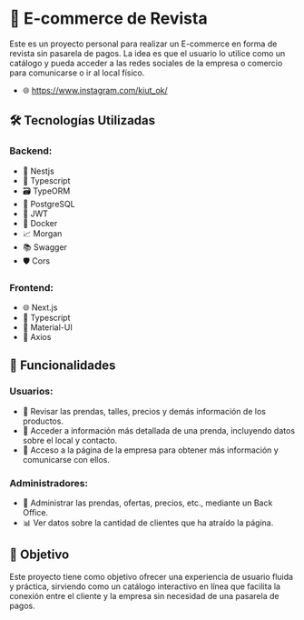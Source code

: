 # 📖 E-commerce de Revista

Este es un proyecto personal para realizar un E-commerce en forma de revista sin pasarela de pagos. La idea es que el usuario lo utilice como un catálogo y pueda acceder a las redes sociales de la empresa o comercio para comunicarse o ir al local físico. 
- 🌐 https://www.instagram.com/kiut_ok/

## 🛠️ Tecnologías Utilizadas

### Backend:
- 🚀 Nestjs
- 📜 Typescript
- 🗃️ TypeORM
- 🐘 PostgreSQL
- 🔐 JWT
- 🐳 Docker
- 📈 Morgan
- 📚 Swagger
- 🛡️ Cors

### Frontend:
- 🌐 Next.js
- 📜 Typescript
- 🎨 Material-UI
- 🔗 Axios

## 🌟 Funcionalidades

### Usuarios:
- 👗 Revisar las prendas, talles, precios y demás información de los productos.
- 🧵 Acceder a información más detallada de una prenda, incluyendo datos sobre el local y contacto.
- 🏢 Acceso a la página de la empresa para obtener más información y comunicarse con ellos.

### Administradores:
- 🛒 Administrar las prendas, ofertas, precios, etc., mediante un Back Office.
- 📊 Ver datos sobre la cantidad de clientes que ha atraído la página.

## 🎯 Objetivo

Este proyecto tiene como objetivo ofrecer una experiencia de usuario fluida y práctica, sirviendo como un catálogo interactivo en línea que facilita la conexión entre el cliente y la empresa sin necesidad de una pasarela de pagos.
